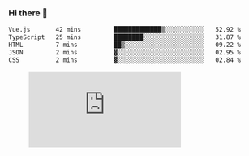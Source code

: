 ### Hi there 👋

<!--START_SECTION:waka-->

```txt
Vue.js       42 mins         █████████████▒░░░░░░░░░░░   52.92 %
TypeScript   25 mins         ████████░░░░░░░░░░░░░░░░░   31.87 %
HTML         7 mins          ██▒░░░░░░░░░░░░░░░░░░░░░░   09.22 %
JSON         2 mins          ▓░░░░░░░░░░░░░░░░░░░░░░░░   02.95 %
CSS          2 mins          ▓░░░░░░░░░░░░░░░░░░░░░░░░   02.84 %
```

<!--END_SECTION:waka-->

<figure><embed src="https://wakatime.com/share/@018c1236-80d1-4209-b291-9f1e9534668f/bb944d0f-92e3-48f1-94a5-d3c1d0ffe8d4.svg"></embed></figure>

<!--
**kraibse/kraibse** is a ✨ _special_ ✨ repository because its `README.md` (this file) appears on your GitHub profile.

Here are some ideas to get you started:

- 🔭 I’m currently working on ...
- 🌱 I’m currently learning ...
- 👯 I’m looking to collaborate on ...
- 🤔 I’m looking for help with ...
- 💬 Ask me about ...
- 📫 How to reach me: ...
- 😄 Pronouns: ...
- ⚡ Fun fact: ...
-->
